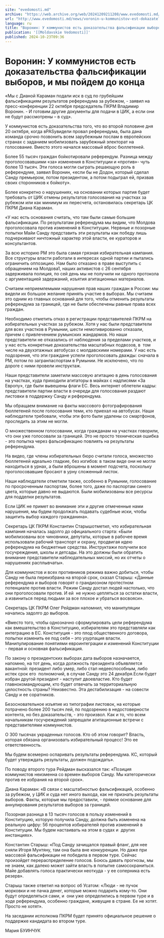 ```yaml
---
site: "evedomosti.md"
archive: "https://web.archive.org/web/20241209211208/www.evedomosti.md/news/voronin-u-kommunistov-est-dokazatelstva-falsifikacii-vyborov"
url: "http://www.evedomosti.md/news/voronin-u-kommunistov-est-dokazatelstva-falsifikacii-vyborov"
language: ru
title: "Воронин: У коммунистов есть доказательства фальсификации выборов, и мы пойдем до конца"
publication: '[[Moldavskie Vedomosti]]'
published: 2024-10-23T09:36
---
```


# Воронин: У коммунистов есть доказательства фальсификации выборов, и мы пойдем до конца

«Мы с Дианой Караман подали иск в суд по грубейшим фальсификациям результатов референдума за рубежом, - заявил на пресс-конференции 22 октября председатель ПКРМ Владимир Воронин. - И готовим другие документы для подачи в ЦИК, а если они не будут рассмотрены – в суд».

У коммунистов есть доказательства того, что во второй половине дня 20 октября, когда вPASувидели провал референдума, была дана команда срочно позвонить всем зарубежным послам в европейских странах с заданием мобилизовать зарубежный электорат на голосование. Вместо этого начался массовый вброс бюллетеней.

Более 55 тысяч граждан бойкотировали референдум. Разница между проголосовавшими «за» изменения в Конституции и «против»- чуть более 13 тысяч. Эти голоса могли сыграть решающую роль в референдуме, заявил Воронин, «если бы не Додон, который сделал Санду премьером, потом президентом, а потом подыграл ей, призвав своих сторонников к бойкоту».

Более конкретно о нарушениях, на основании которых партия будет требовать от ЦИК отмены результатов голосования на участках за рубежом или как минимум их пересчета, остановилась секретарь ЦК ПКРМ Диана Караман.

«У нас есть основания считать, что там были самые большие фальсификации. По результатам референдума мы видим, что Молдова проголосовала против изменений в Конституции. Нервные и позорные попытки Майи Санду представить эти результаты как победу лишь подчеркивают ничтожный характер этой власти, ее кураторов и консультантов.

За всю историю РМ это была самая грязная избирательная кампания. Все структуры власти работали в интересах одной партии и пытались ограничить оппозицию. Нам было отказано в праве выступить с обращением на Молдова1, наших активистов с 26 сентября задерживала полиция, по сей день мы не получили ни одного протокола с аргументацией задержаний, изъятия агитационных материалов.

Считаем неприемлемыми нарушения прав наших граждан в России: мы видели их большое желание принять участие в выборах. Мы считаем это одним из главных оснований для того, чтобы отменить результаты референдума за границей, где не были обеспечены равные права всех граждан.

Необходимо отметить отказ в регистрации представителей ПКРМ на избирательных участках за рубежом. Хотя у нас были представители для всех участков в Румынии, шести немотивированно отказали, причем с привлечением румынских жандармов. Но наши представители не отказались от наблюдения за пределами участков, и у нас есть конкретные доказательства масштабных подвозов, в  том числе на двухэтажных автобусах с молдавскими номерами. У нас есть подозрения, что эти граждане успели проголосовать дважды: сначала в РМ, потом по загранпаспортам в Румынии. Не исключено, что по дороге с ними провели инструктаж.

Наши представители заметили массовую агитацию в день голосования на участках, куда приходили агитаторы в майках с надписями «За Европу», где были вывешены флаги ЕС. Весь интернет облетели кадры: представители партии власти в очереди для голосования раздают листовки в поддержку Санду и референдума.

Мы обращаем внимание на факты массового фотографирования бюллетеней после голосования теми, кто приехал на автобусах. Наши наблюдатели требовали, чтобы эти фото были удалены со смартфонов, проследить за этим не могли.

О множественном голосовании, когда гражданам на участках говорили, что они уже голосовали за границей. Это не просто техническая ошибка - это попытка через фальсификацию повлиять на результаты референдума.

На видео, где члены избирательных бюро считали голоса, множество бюллетеней идеально гладкие, без изгибов: в таком виде они не могли находиться в урнах, а были вброшены в момент подсчета, поскольку проголосовавшие бросают в урну сложенный листок.

Наши наблюдатели отметили также, особенно в Румынии, голосование по просроченным паспортам, более того, даже по паспортам синего цвета, которые давно не выдаются. Были мобилизованы все ресурсы для подделки результатов.

Если ЦИК не примет во внимание эти и другие отмеченные нами нарушения, мы будем продолжать подавать судебные иски, чтобы защитить выбор каждого гражданина».

Секретарь ЦК ПКРМ Константин Старышотметил, что избирательная кампания началась задолго до официального старта: «Были мобилизованы все чиновники, депутаты, которые в рабочее время использовали рабочий транспорт и охрану, продвигая идею референдума на бюджетные средства. Инструктажи получили все госучреждения, школы и детсады. На это должны были обратить внимание представители наблюдательных миссий, но их отчеты о нарушениях расплывчаты».

Для коммунистов и всех противников режима важно добиться, чтобы Санду не была переизбрана на второй срок, сказал Старыш: «Данные референдума и выборов говорят о грандиозном протестном потенциале против власти. Режим Санду достал людей настолько, что они проголосовали против. И ей  не нужно цепляться за остатки власти, а извиниться перед людьми за все плохое и убраться восвояси».

Секретарь ЦК ПКРМ Олег Рейдман напомнил, что манипуляции начались задолго до выборов.

«Вместо того, чтобы однозначно сформулировать цели референдума как вмешательство в Конституцию, избирателям это представляли как интеграцию в ЕС. Конституция - это плод общественного договора, попытки изменить ее под себя – это узурпация власти. Манипулирование понятиями евроинтеграции и изменений Конституции - первая и основная фальсификация.

По закону о президентских выборах дата выборов назначается, напомню, на тот день, когда должность президента объявляется вакантной: президент либо умер, либо стал недееспособным, либо истек срок его  полномочий, в случае Санду это 24 декабря.Если будет избран другой президент - наступит двоевластие. Кто будет главнокомандующим, кто будет отвечать за территориальную целостность страны? Неизвестно. Эта дестабилизация - на совести Санду и ее соратников.

Безосновательное изъятие из типографии листовок, на которые потрачено более 200 тысяч лей, по подозрению в недостоверности контента, но без доказательств, - это произвол. Как и то, что всем начальникам госучреждений запрещали агитационные встречи с представителями коммунистов.

О 300 тысячах украденных голосов. Кто об этом говорит? Власть, которая обязана организовать избирательный процесс! Это ее ответственность.

Мы будем всемерно оспаривать результаты референдума. КС, который будет утверждать результаты, должен подождать».

По поводу второго тура Рейдман высказался так: «Позиция коммунистов неизменна со времен выборов Санду. Мы категорически против ее избрания на второй срок».

Диана Караман: «В связи с масштабностью фальсификаций, особенно за рубежом, у ЦИК и суда нет иного выхода, как не признать результаты выборов. Факты, которые мы предоставили, - прямое основание для аннулирования результатов выборов за границей.

Позорная разница в 13 тысяч голосов в пользу изменений в Конституцию, которую получила Санду, должна быть изменена на реальную цифру: 56 процентов избирателей против изменений в Конституции. Мы будем настаивать на этом в судах и  других инстанциях».

Константин Старыш: «Под Санду зачищался правый фланг, для нее сняли Игоря Мунтяну, там она была вне конкуренции. Но даже при массовой фальсификации не победила в первом туре. Сейчас произойдет перераспределение голосов. Боюсь давать прогнозы, мы не знаем, как далеко может зайти власть в попытке самосохраниться. Майе добавлять голоса практически неоткуда - у ее соперника есть резерв».

Старыш также ответил на вопрос об Усатом: «Люди - не пучок морковки и не пачка денег, которые можно подарить кому-то. Они будут определяться сами, и  они уже определились в первом туре и в ходе референдума, особенно граждане, живущие в стране. Ее не хотят. Просто не хотят».

На заседании исполкома ПКРМ будет принято официальное решение о поддержке кандидата во втором туре.

Мария БУИНЧУК